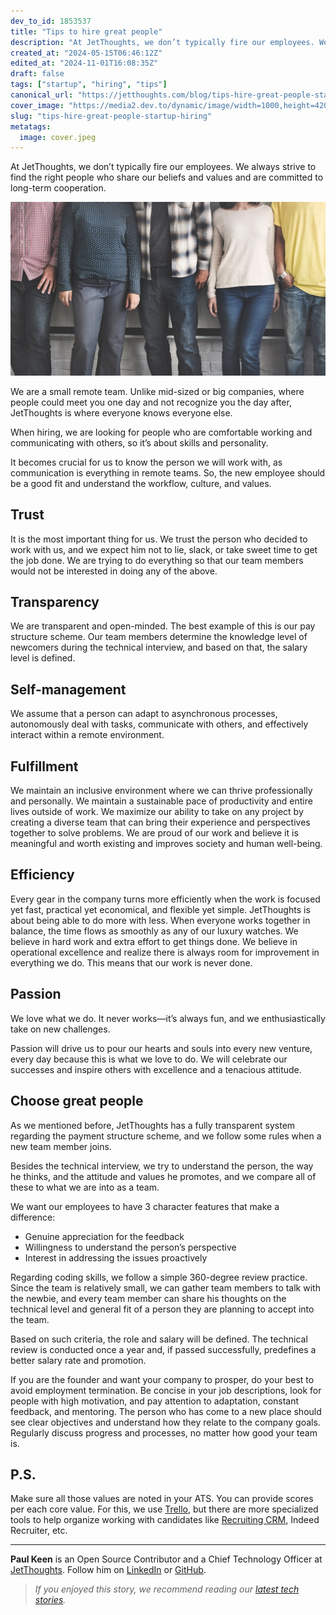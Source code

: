 ```yaml
---
dev_to_id: 1853537
title: "Tips to hire great people"
description: "At JetThoughts, we don’t typically fire our employees. We always strive to find the right people who..."
created_at: "2024-05-15T06:46:12Z"
edited_at: "2024-11-01T16:08:35Z"
draft: false
tags: ["startup", "hiring", "tips"]
canonical_url: "https://jetthoughts.com/blog/tips-hire-great-people-startup-hiring/"
cover_image: "https://media2.dev.to/dynamic/image/width=1000,height=420,fit=cover,gravity=auto,format=auto/https%3A%2F%2Fraw.githubusercontent.com%2Fjetthoughts%2Fjetthoughts.github.io%2Fmaster%2Fstatic%2Fassets%2Fimg%2Fblog%2Ftips-hire-great-people-startup-hiring%2Ffile_0.jpeg"
slug: "tips-hire-great-people-startup-hiring"
metatags:
  image: cover.jpeg
---
```

At JetThoughts, we don’t typically fire our employees. We always strive to find the right people who share our beliefs and values and are committed to long-term cooperation.

![Photo by rawpixel](file_0.jpeg)


We are a small remote team. Unlike mid-sized or big companies, where people could meet you one day and not recognize you the day after, JetThoughts is where everyone knows everyone else.

When hiring, we are looking for people who are comfortable working and communicating with others, so it’s about skills and personality.

It becomes crucial for us to know the person we will work with, as communication is everything in remote teams. So, the new employee should be a good fit and understand the workflow, culture, and values.

## Trust
It is the most important thing for us. We trust the person who decided to work with us, and we expect him not to lie, slack, or take sweet time to get the job done. We are trying to do everything so that our team members would not be interested in doing any of the above.

## Transparency
We are transparent and open-minded. The best example of this is our pay structure scheme. Our team members determine the knowledge level of newcomers during the technical interview, and based on that, the salary level is defined.

## Self-management
We assume that a person can adapt to asynchronous processes, autonomously deal with tasks, communicate with others, and effectively interact within a remote environment.

## Fulfillment
We maintain an inclusive environment where we can thrive professionally and personally. We maintain a sustainable pace of productivity and entire lives outside of work. We maximize our ability to take on any project by creating a diverse team that can bring their experience and perspectives together to solve problems. We are proud of our work and believe it is meaningful and worth existing and improves society and human well-being.

## Efficiency
Every gear in the company turns more efficiently when the work is focused yet fast, practical yet economical, and flexible yet simple. JetThoughts is about being able to do more with less. When everyone works together in balance, the time flows as smoothly as any of our luxury watches. We believe in hard work and extra effort to get things done. We believe in operational excellence and realize there is always room for improvement in everything we do. This means that our work is never done.

## Passion
We love what we do. It never works—it’s always fun, and we enthusiastically take on new challenges.

Passion will drive us to pour our hearts and souls into every new venture, every day because this is what we love to do. We will celebrate our successes and inspire others with excellence and a tenacious attitude.

## Choose great people
As we mentioned before, JetThoughts has a fully transparent system regarding the payment structure scheme, and we follow some rules when a new team member joins.

Besides the technical interview, we try to understand the person, the way he thinks, and the attitude and values he promotes, and we compare all of these to what we are into as a team.

We want our employees to have 3 character features that make a difference:

* Genuine appreciation for the feedback
* Willingness to understand the person’s perspective
* Interest in addressing the issues proactively

Regarding coding skills, we follow a simple 360-degree review practice. Since the team is relatively small, we can gather team members to talk with the newbie, and every team member can share his thoughts on the technical level and general fit of a person they are planning to accept into the team.

Based on such criteria, the role and salary will be defined. The technical review is conducted once a year and, if passed successfully, predefines a better salary rate and promotion.

If you are the founder and want your company to prosper, do your best to avoid employment termination. Be concise in your job descriptions, look for people with high motivation, and pay attention to adaptation, constant feedback, and mentoring. The person who has come to a new place should see clear objectives and understand how they relate to the company goals. Regularly discuss progress and processes, no matter how good your team is.

## P.S.
Make sure all those values are noted in your ATS. You can provide scores per each core value. For this, we use [Trello](https://trello.com/), but there are more specialized tools to help organize working with candidates like [Recruiting CRM](https://www.recruitingcrm.com/), Indeed Recruiter, etc.

---

**Paul Keen** is an Open Source Contributor and a Chief Technology Officer at [JetThoughts](https://www.jetthoughts.com). Follow him on [LinkedIn](https://www.linkedin.com/in/paul-keen/) or [GitHub](https://github.com/pftg).
>  *If you enjoyed this story, we recommend reading our [latest tech stories](https://jetthoughts.com/blog).*
